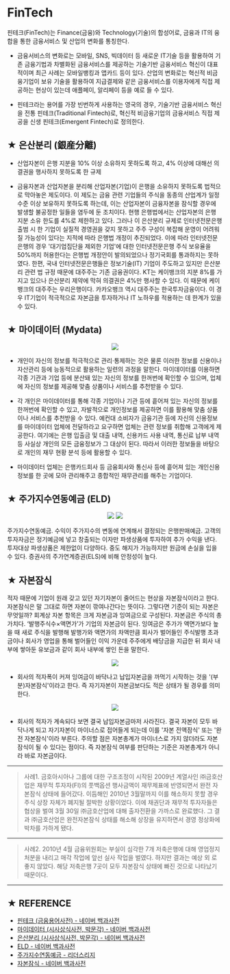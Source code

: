 # FinTech
핀테크(FinTech)는 Finance(금융)와 Technology(기술)의 합성어로, 금융과 IT의 융합을 통한 금융서비스 및 산업의 변화를 통칭한다.

* 금융서비스의 변화로는 모바일, SNS, 빅데이터 등 새로운 IT기술 등을 활용하여 기존 금융기법과 차별화된 금융서비스를 제공하는 기술기반 금융서비스 혁신이 대표적이며 최근 사례는 모바일뱅킹과 앱카드 등이 있다. 산업의 변화로는 혁신적 비금융기업이 보유 기술을 활용하여 지급결제와 같은 금융서비스를 이용자에게 직접 제공하는 현상이 있는데 애플페이, 알리페이 등을 예로 들 수 있다.

* 핀테크라는 용어를 가장 빈번하게 사용하는 영국의 경우, 기술기반 금융서비스 혁신을 전통 핀테크(Traditional Fintech)로, 혁신적 비금융기업의 금융서비스 직접 제공을 신생 핀테크(Emergent Fintech)로 정의한다.

## ★ 은산분리 (銀産分離)
* 산업자본이 은행 지분을 10% 이상 소유하지 못하도록 하고, 4% 이상에 대해선 의결권을 행사하지 못하도록 한 규제

* 금융자본과 산업자본을 분리해 산업자본(기업)이 은행을 소유하지 못하도록 법적으로 막아놓은 제도이다. 이 제도는 금융 관련 기업들의 주식을 동종의 산업계가 일정 수준 이상 보유하지 못하도록 하는데, 이는 산업자본이 금융자본을 잠식할 경우에 발생할 불공정한 일들을 염두에 둔 조치이다. 현행 은행법에서는 산업자본의 은행 지분 소유 한도를 4%로 제한하고 있다. 그러나 이 은산분리 규제로 인터넷전문은행 출범 시 한 기업이 실질적 경영권을 갖지 못하고 주주 구성이 복잡해 운영이 어려워질 가능성이 있다는 지적에 따라 은행법 개정이 추진되었다. 이에 따라 인터넷전문은행의 경우 '대기업집단을 제외한 기업'에 대한 인터넷전문은행 주식 보유율을 50%까지 허용한다는 은행법 개정안이 발의되었으나 정기국회를 통과하지는 못하였다. 한편, 국내 인터넷전문은행들은 정보기술(IT) 기업이 주도하고 있지만 은산분리 관련 법 규정 때문에 대주주는 기존 금융권이다. KT는 케이뱅크의 지분 8%를 가지고 있으나 은산분리 제약에 막혀 의결권은 4%만 행사할 수 있다. 이 때문에 케이뱅크의 대주주는 우리은행이다. 카카오뱅크 역시 대주주는 한국투자금융이다. 이 경우 IT기업이 적극적으로 자본금을 투자하거나 IT 노하우를 적용하는 데 한계가 있을 수 있다.

## ★ 마이데이터 (Mydata)

<p align="center">
<img src="https://post-phinf.pstatic.net/MjAxODA4MjlfMTk4/MDAxNTM1NTAwNDk4OTkz.SPAVXmdQ_8rrx0mFhX1cfHFO7J104OJq3579tD4H5M4g.n9374owo_29DRjs8Wsh9xXAXKqDZxZn-NC5nKOrPl6wg.PNG/2018-08-29_08%3B53%3B47.PNG?type=w1200" >
</p>

* 개인이 자신의 정보를 적극적으로 관리·통제하는 것은 물론 이러한 정보를 신용이나 자산관리 등에 능동적으로 활용하는 일련의 과정을 말한다. 마이데이터를 이용하면 각종 기관과 기업 등에 분산돼 있는 자신의 정보를 한꺼번에 확인할 수 있으며, 업체에 자신의 정보를 제공해 맞춤 상품이나 서비스를 추천받을 수 있다. 

* 각 개인은 마이데이터를 통해 각종 기업이나 기관 등에 흩어져 있는 자신의 정보를 한꺼번에 확인할 수 있고, 자발적으로 개인정보를 제공하면 이를 활용해 맞춤 상품이나 서비스를 추천받을 수 있다. 예컨대 소비자가 금융기관 등에 자신의 신용정보를 마이데이터 업체에 전달하라고 요구하면 업체는 관련 정보를 취합해 고객에게 제공한다. 여기에는 은행 입출금 및 대출 내역, 신용카드 사용 내역, 통신료 납부 내역 등 사실상 개인의 모든 금융정보가 그 대상이 된다. 따라서 이러한 정보들을 바탕으로 개인의 재무 현황 분석 등에 활용할 수 있다. 

* 마이데이터 업체는 은행카드회사 등 금융회사와 통신사 등에 흩어져 있는 개인신용정보를 한 곳에 모아 관리해주고 종합적인 재무관리를 해주는 기업이다.

## ★ 주가지수연동예금 (ELD)

<p align="center">
  <img src="https://user-images.githubusercontent.com/20036523/45585550-393a9500-b921-11e8-8af1-f421015a5363.gif" >
  <img src="https://user-images.githubusercontent.com/20036523/45585551-393a9500-b921-11e8-9766-4d4c42ab9a55.gif" >
</p>

주가지수연동예금. 수익이 주가지수의 변동에 연계해서 결정되는 은행판매예금. 고객의 투자자금은 정기예금에 넣고 창출되는 이자만 파생상품에 투자하여 추가 수익을 낸다. 투자대상 파생상품은 제한없이 다양하다. 중도 해지가 가능하지만 원금에 손실을 입을 수 있다. 증권사의 주가연계증권(ELS)에 비해 안정성이 높다.

## ★ 자본잠식
적자 때문에 기업이 원래 갖고 있던 자기자본이 줄어드는 현상을 자본잠식이라고 한다. 자본잠식은 말 그대로 하면 자본이 깎여나간다는 뜻이다. 그렇다면 기준이 되는 자본은 무엇일까? 회계상 자본 항목은 크게 자본금과 잉여금으로 구성된다. 자본금은 주식의 총 가치다. ‘발행주식수×액면가’가 기업의 자본금이 된다. 잉여금은 주가가 액면가보다 높을 때 새로 주식을 발행해 발행가와 액면가의 차액만큼 회사가 벌어들인 주식발행 초과금이나 회사가 영업을 통해 벌어들인 이익 가운데 주주에게 배당금을 지급한 뒤 회사 내부에 쌓아둔 유보금과 같이 회사 내부에 쌓인 돈을 말한다.

<p align="center">
  <img src="https://ncc-phinf.pstatic.net/20140122_36/1390354354000spgu4_JPEG/5433_1.jpg?type=w646" >
</p>

* 회사의 적자폭이 커져 잉여금이 바닥나고 납입자본금을 까먹기 시작하는 것을 '(부분)자본잠식'이라고 한다. 즉 자기자본이 자본금보다도 적은 상태가 될 경우를 의미한다.

<p align="center">
  <img src="https://ncc-phinf.pstatic.net/20140122_122/1390354369413dUCQv_JPEG/5433_2.jpg?type=w323" >
</p>

* 회사의 적자가 계속되다 보면 결국 납입자본금마저 사라진다. 결국 자본이 모두 바닥나게 되고 자기자본이 마이너스로 접어들게 되는데 이를 '자본 전액잠식' 또는 '완전 자본잠식'이라 부른다. 주의할 점은 자본총계가 마이너스로 가지 않더라도 자본잠식이 될 수 있다는 점이다. 즉 자본잠식 여부를 판단하는 기준은 자본총계가 아니라 바로 자본금이다.

* * *

> 사례1. 금호아시아나 그룹에 대한 구조조정이 시작된 2009년 계열사인 ㈜금호산업은 재무적 투자자(FI)의 풋백옵션 행사금액이 재무제표에 반영되면서 완전 자본잠식 상태에 들어갔다. 이듬해인 2010년 3월말까지 이를 해소하지 못할 경우 주식 상장 자체가 폐지될 절박한 상황이었다. 이에 채권단과 재무적 투자자들은 협상을 벌여 3월 30일 ㈜금호산업에 대해 출자전환을 가까스로 완료했다. 그 결과 ㈜금호산업은 완전자본잠식 상태를 해소해 상장을 유지하면서 경영 정상화에 박차를 가하게 됐다.

* * *

> 사례2. 2010년 4월 금융위원회는 부실이 심각한 7개 저축은행에 대해 영업정지 처분을 내리고 매각 작업에 앞선 실사 작업을 벌였다. 하지만 결과는 예상 외 로 좋지 않았다. 해당 저축은행 7곳이 모두 자본잠식 상태에 빠진 것으로 나타났기 때문이다.

* * *

## ★ REFERENCE
* [핀테크 (금융용어사전) - 네이버 백과사전](https://terms.naver.com/entry.nhn?docId=2717871&cid=55594&categoryId=55594)
* [마이데이터 (시사상식사전, 박문각) - 네이버 백과사전](https://terms.naver.com/entry.nhn?docId=5670156&cid=43667&categoryId=43667)
* [은산분리 (시사상식사전, 박문각) - 네이버 백과사전](https://terms.naver.com/entry.nhn?docId=3584290&cid=43667&categoryId=43667)
* [ELD - 네이버 백과사전](https://terms.naver.com/entry.nhn?docId=18370&cid=43659&categoryId=43659)
* [주가지수연동예금 - 리더스리지 ](http://wvvw.leadersrichplaza.com/fn/fn04.asp)
* [자본잠식 - 네이버 백과사전](https://terms.naver.com/entry.nhn?docId=3571941&cid=58781&categoryId=58781)
